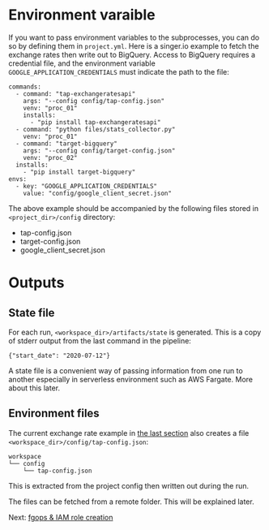 # Environment varaible

If you want to pass environment variables to the subprocesses, you can do so
by defining them in `project.yml`. Here is a singer.io example to fetch
the exchange rates then write out to BigQuery. Access to BigQuery requires
a credential file, and the environment variable `GOOGLE_APPLICATION_CREDENTIALS`
must indicate the path to the file:

```
commands:
  - command: "tap-exchangeratesapi"
    args: "--config config/tap-config.json"
    venv: "proc_01"
    installs:
      - "pip install tap-exchangeratesapi"
  - command: "python files/stats_collector.py"
    venv: "proc_01"
  - command: "target-bigquery"
    args: "--config config/target-config.json"
    venv: "proc_02"
  installs:
    - "pip install target-bigquery"
envs:
  - key: "GOOGLE_APPLICATION_CREDENTIALS"                                       
    value: "config/google_client_secret.json"
```

The above example should be accompanied by the following files stored in
`<project_dir>/config` directory:

- tap-config.json
- target-config.json
- google_client_secret.json

# Outputs

## State file

For each run, `<workspace_dir>/artifacts/state` is generated. This is a copy of
stderr output from the last command in the pipeline:
```
{"start_date": "2020-07-12"}
```

A state file is a convenient way of passing information from one run to another
especially in serverless environment such as AWS Fargate. More about this later.

## Environment files

The current exchange rate example in [the last section](./venv_config)
also creates a file `<workspace_dir>/config/tap-config.json`:
```
workspace
└── config
    └── tap-config.json
```

This is extracted from the project config then written out during the run.

The files can be fetched from a remote folder. This will be explained later.

Next: [fgops & IAM role creation](role)
